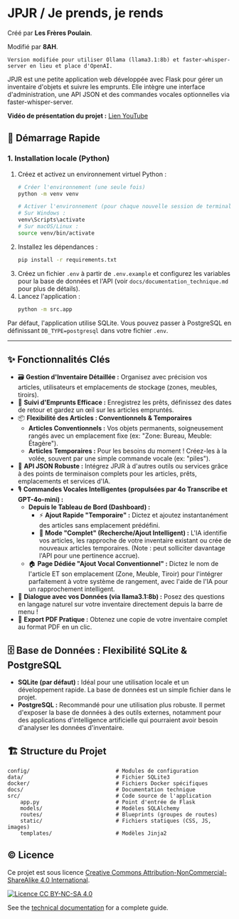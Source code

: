 # JPJR / Je prends, je rends

Créé par **Les Frères Poulain**.

Modifié par **8AH**.

```
Version modifiée pour utiliser Ollama (llama3.1:8b) et faster-whisper-server en lieu et place d'OpenAI.
```

JPJR est une petite application web développée avec Flask pour gérer un inventaire d'objets et suivre les emprunts. Elle intègre une interface d'administration, une API JSON et des commandes vocales optionnelles via faster-whisper-server.

**Vidéo de présentation du projet :** [Lien YouTube](https://www.youtube.com/watch?v=ZFS_MIF8jPY&t)

## 🚀 Démarrage Rapide

### 1. Installation locale (Python)

1.  Créez et activez un environnement virtuel Python :
    ```bash
    # Créer l'environnement (une seule fois)
    python -m venv venv

    # Activer l'environnement (pour chaque nouvelle session de terminal)
    # Sur Windows :
    venv\Scripts\activate
    # Sur macOS/Linux :
    source venv/bin/activate
    ```
2.  Installez les dépendances :
    ```bash
    pip install -r requirements.txt
    ```
3.  Créez un fichier `.env` à partir de `.env.example` et configurez les variables pour la base de données et l'API (voir `docs/documentation_technique.md` pour plus de détails).
4.  Lancez l'application :
    ```bash
    python -m src.app
    ```

Par défaut, l'application utilise SQLite. Vous pouvez passer à PostgreSQL en définissant `DB_TYPE=postgresql` dans votre fichier `.env`.
<!-- 
---

### 2. Utilisation avec Docker Compose

#### a) Avec SQLite (par défaut)

Créez un fichier `docker-compose.yml` à la racine du projet avec le contenu suivant :

```yaml
services:
  app:
    image: ghcr.io/lfpoulain/jpjr:latest
    container_name: jpjr_app
    env_file:
      - .env
    volumes:
      - ./data:/app/data
    ports:
      - "5001:5001"
    restart: unless-stopped
```

Créez un fichier `.env` à la racine du projet avec par exemple :

```env
# Configuration de la base de données
# Choisissez le type de base de données : 'postgresql' ou 'sqlite'
DB_TYPE=sqlite

# --- Paramètre pour SQLite (ignoré si DB_TYPE=postgresql) ---
# Nom du fichier de la base de données SQLite. Si non défini, 'jpjr.db' sera utilisé par défaut.
SQLITE_DB_NAME=jpjr.db

# --- Clés d'API ---
# Clé API pour les services OpenAI (Whisper pour la transcription, GPT pour le chat)
OPENAI_API_KEY='sk-proj-YOUR_OPENAI_API_KEY'

# --- Sécurité Flask ---
# Clé secrète utilisée par Flask pour signer les sessions. Doit être une chaîne de caractères longue et aléatoire.
# Vous pouvez en générer une avec : python -c 'import secrets; print(secrets.token_hex(16))'
SECRET_KEY='your_very_secret_flask_key'

# --- Mode Débogage Flask ---
# Mettre à 1 pour activer le mode débogage de Flask (rechargement automatique, logs détaillés).
# Mettre à 0 pour le mode production.
FLASK_DEBUG=0
```

Lancez l'application :
```bash
docker-compose up -d
```

#### b) Avec PostgreSQL

Créez un fichier `docker-compose.yml` à la racine du projet avec le contenu suivant :

```yaml
services:
  app:
    image: ghcr.io/lfpoulain/jpjr:latest
    container_name: jpjr_app
    env_file:
      - .env
    ports:
      - "5001:5001"
    depends_on:
      - db
    restart: unless-stopped

  db:
    image: postgres:16
    container_name: jpjr_db
    environment:
      POSTGRES_DB: ${DB_NAME}
      POSTGRES_USER: ${DB_USER}
      POSTGRES_PASSWORD: ${DB_PASSWORD}
      POSTGRES_HOST_AUTH_METHOD: trust
    ports:
      - "5432:5432"
    volumes:
      - pgdata:/var/lib/postgresql/data
    restart: unless-stopped

volumes:
  pgdata:
```

Créez un fichier `.env` à la racine du projet avec par exemple :

```env
# Configuration de la base de données
# Choisissez le type de base de données : 'postgresql' ou 'sqlite'
DB_TYPE=postgresql

# --- Paramètres pour PostgreSQL (ignorés si DB_TYPE=sqlite) ---
DB_HOST=db # Si utilisation de docker, mettre 'db' pour le conteneur PostgreSQL
DB_NAME=jpjr_db
DB_USER=admin
DB_PASSWORD=your_secure_password
DB_PORT=5432

# --- Clés d'API ---
# Clé API pour les services OpenAI (Whisper pour la transcription, GPT pour le chat)
OPENAI_API_KEY='sk-proj-YOUR_OPENAI_API_KEY'

# --- Sécurité Flask ---
# Clé secrète utilisée par Flask pour signer les sessions. Doit être une chaîne de caractères longue et aléatoire.
# Vous pouvez en générer une avec : python -c 'import secrets; print(secrets.token_hex(16))'
SECRET_KEY='your_very_secret_flask_key'

# --- Mode Débogage Flask ---
# Mettre à 1 pour activer le mode débogage de Flask (rechargement automatique, logs détaillés).
# Mettre à 0 pour le mode production.
FLASK_DEBUG=0
```

Lancez l'ensemble :
```bash
docker-compose up -d
``` -->

---

## ✨ Fonctionnalités Clés

*   🗃️ **Gestion d'Inventaire Détaillée :** Organisez avec précision vos articles, utilisateurs et emplacements de stockage (zones, meubles, tiroirs).
*   🤝 **Suivi d'Emprunts Efficace :** Enregistrez les prêts, définissez des dates de retour et gardez un œil sur les articles empruntés.
*   📦 **Flexibilité des Articles : Conventionnels & Temporaires**
    *   **Articles Conventionnels :** Vos objets permanents, soigneusement rangés avec un emplacement fixe (ex: "Zone: Bureau, Meuble: Étagère").
    *   **Articles Temporaires :** Pour les besoins du moment ! Créez-les à la volée, souvent par une simple commande vocale (ex: "piles").
*   🔌 **API JSON Robuste :** Intégrez JPJR à d'autres outils ou services grâce à des points de terminaison complets pour les articles, prêts, emplacements et services d'IA.
*   🎙️ **Commandes Vocales Intelligentes (propulsées par 4o Transcribe et GPT-4o-mini) :**
    *   **Depuis le Tableau de Bord (Dashboard) :**
        *   ⚡ **Ajout Rapide "Temporaire" :** Dictez et ajoutez instantanément des articles sans emplacement prédéfini.
        *   🧠 **Mode "Complet" (Recherche/Ajout Intelligent) :** L'IA identifie vos articles, les rapproche de votre inventaire existant ou crée de nouveaux articles temporaires. (Note : peut solliciter davantage l'API pour une pertinence accrue).
    *   🏠 **Page Dédiée "Ajout Vocal Conventionnel" :** Dictez le nom de l'article ET son emplacement (Zone, Meuble, Tiroir) pour l'intégrer parfaitement à votre système de rangement, avec l'aide de l'IA pour un rapprochement intelligent.
*   💬 **Dialogue avec vos Données (via llama3.1:8b) :** Posez des questions en langage naturel sur votre inventaire directement depuis la barre de menu !
*   📄 **Export PDF Pratique :** Obtenez une copie de votre inventaire complet au format PDF en un clic.

## 🗄️ Base de Données : Flexibilité SQLite & PostgreSQL

*   **SQLite (par défaut) :** Idéal pour une utilisation locale et un développement rapide. La base de données est un simple fichier dans le projet.
*   **PostgreSQL :** Recommandé pour une utilisation plus robuste. Il permet d'exposer la base de données à des outils externes, notamment pour des applications d'intelligence artificielle qui pourraient avoir besoin d'analyser les données d'inventaire.

## 🏗️ Structure du Projet

```
config/                           # Modules de configuration
data/                             # Fichier SQLite3
docker/                           # Fichiers Docker spécifiques
docs/                             # Documentation technique
src/                              # Code source de l'application
    app.py                        # Point d'entrée de Flask
    models/                       # Modèles SQLAlchemy
    routes/                       # Blueprints (groupes de routes)
    static/                       # Fichiers statiques (CSS, JS, images)
    templates/                    # Modèles Jinja2
```

## ©️ Licence

Ce projet est sous licence [Creative Commons Attribution-NonCommercial-ShareAlike 4.0 International](http://creativecommons.org/licenses/by-nc-sa/4.0/).

[![Licence CC BY-NC-SA 4.0](https://i.creativecommons.org/l/by-nc-sa/4.0/88x31.png)](http://creativecommons.org/licenses/by-nc-sa/4.0/)

See the [technical documentation](docs/documentation_technique.md) for a complete guide.